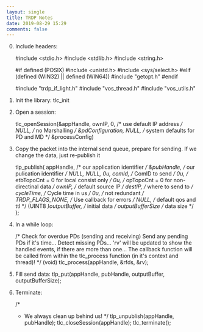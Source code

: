 ```yaml
---
layout: single
title: TRDP Notes
date: 2019-08-29 15:29
comments: false
---
```



0. Include headers:

    #include <stdio.h>
    #include <stdlib.h>
    #include <string.h>

    #if defined (POSIX)
    #include <unistd.h>
    #include <sys/select.h>
    #elif (defined (WIN32) || defined (WIN64))
    #include "getopt.h"
    #endif

    #include "trdp_if_light.h"
    #include "vos_thread.h"
    #include "vos_utils.h"


1. Init the library:
    tlc_init

2. Open a session:
    
    tlc_openSession(&appHandle,
                        ownIP, 0,               /* use default IP address           */
                        NULL,                   /* no Marshalling                   */
                        &pdConfiguration, NULL, /* system defaults for PD and MD    */
                        &processConfig)

3. Copy the packet into the internal send queue, prepare for sending. If we change the data, just re-publish it
    
    tlp_publish(  appHandle,                  /*    our application identifier    */
                        &pubHandle,                 /*    our pulication identifier     */
                        NULL, NULL,
                        0u,
                        comId,                      /*    ComID to send                 */
                        0u,                          /*    etbTopoCnt = 0 for local consist only     */
                        0u,                          /*    opTopoCnt = 0 for non-directinal data     */
                        ownIP,                      /*    default source IP             */
                        destIP,                     /*    where to send to              */
                        cycleTime,                  /*    Cycle time in us              */
                        0u,                          /*    not redundant                 */
                        TRDP_FLAGS_NONE,            /*    Use callback for errors       */
                        NULL,                       /*    default qos and ttl           */
                        (UINT8 *)outputBuffer,      /*    initial data                  */
                        outputBufferSize            /*    data size                     */
                        );

4. In a while loop:

    /*
        Check for overdue PDs (sending and receiving)
        Send any pending PDs if it's time...
        Detect missing PDs...
        'rv' will be updated to show the handled events, if there are
        more than one...
        The callback function will be called from within the tlc_process
        function (in it's context and thread)!
    */
    (void) tlc_process(appHandle, &rfds, &rv);

5. Fill send data:
    tlp_put(appHandle, pubHandle, outputBuffer, outputBufferSize);

6. Terminate:

    /*
     *    We always clean up behind us!
     */
    tlp_unpublish(appHandle, pubHandle);
    tlc_closeSession(appHandle);
    tlc_terminate();